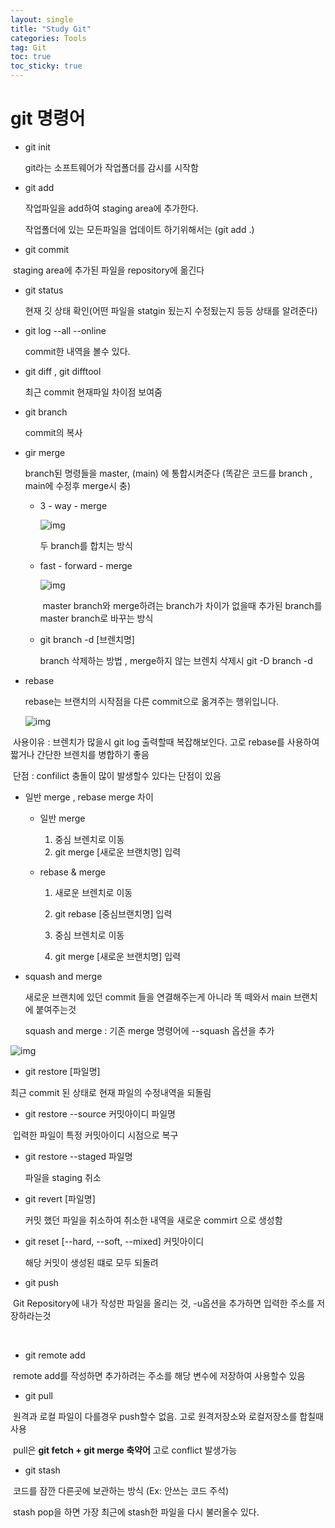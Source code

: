 ```yaml
---
layout: single
title: "Study Git"
categories: Tools
tag: Git
toc: true
toc_sticky: true
---
```




# git 명령어

- git init

  git라는 소프트웨어가 작업폴더를 감시를 시작함

  

- git add

  작업파일을 add하여 staging area에 추가한다.

  작업폴더에 있는 모든파일을 업데이트 하기위해서는 (git add .)

  

- git commit

​		staging area에 추가된 파일을 repository에 옮긴다



- git status 

  현재 깃 상태 확인(어떤 파일을 statgin 됬는지 수정됬는지 등등 상태를 알려준다)



- git log --all --online

  commit한 내역을 볼수 있다.

  

- git diff , git difftool

  최근 commit 현재파일 차이점 보여줌

  

- git branch

  commit의 복사

  

- gir merge

  branch된 명령들을 master, (main) 에 통합시켜준다 (똑같은 코드를 branch , main에 수정후 merge시 충)

  - 3 - way - merge

    ![img](https://codingapple.com/wp-content/uploads/2022/06/merge1.png)

    두 branch를 합치는 방식

    

  - fast - forward - merge

    ![img](https://codingapple.com/wp-content/uploads/2022/06/%EA%B7%B8%EB%A6%BC3-4.png)

    ​	master branch와 merge하려는 branch가 차이가 없을때 추가된 branch를 master branch로 바꾸는 방식

    

  - git branch -d  [브렌치명] 

    branch 삭제하는 방법 , merge하지 않는 브렌치 삭제시 git -D branch -d

    

- rebase 

  rebase는 브랜치의 시작점을 다른 commit으로 옮겨주는 행위입니다. 

  ![img](https://codingapple.com/wp-content/uploads/2022/06/merge3.png)

​		사용이유 : 브렌치가 많을시 git log 출력할때 복잡해보인다. 고로 rebase를 사용하여 짧거나 간단한 브렌치를 병합하기 좋음

​		단점 : confilict 충돌이 많이 발생할수 있다는 단점이 있음



- 일반 merge , rebase merge 차이

  - 일반 merge

    1. 중심 브렌치로 이동
    2. git merge [새로운 브랜치명] 입력

  - rebase & merge 

    1. 새로운 브렌치로 이동

    2. git rebase [중심브랜치명] 입력

    3. 중심 브렌치로 이동 

    4. git merge [새로운 브랜치명] 입력

       

- squash and merge

  새로운 브랜치에 있던 commit 들을 연결해주는게 아니라 똑 떼와서 main 브랜치에 붙여주는것
  
  squash and merge : 기존 merge 명령어에 --squash 옵션을 추가 

![img](https://codingapple.com/wp-content/uploads/2022/06/%EA%B7%B8%EB%A6%BC2.png)



- git restore [파일명]

 최근 commit 된 상태로 현재 파일의 수정내역을 되돌림



- git restore --source 커밋아이디 파일명		

​	입력한 파일이 특정 커밋아이디 시점으로 복구



- git restore --staged 파일명

  파일을 staging 취소



- git revert [파일명]

  커밋 했던 파일을 취소하여 취소한 내역을 새로운 commirt 으로 생성함



- git reset [--hard, --soft, --mixed] 커밋아이디

  해당 커밋이 생성된 떄로 모두 되돌려

  

- git push 

​		Git Repository에 내가 작성판 파일을 올리는 것, -u옵션을 추가하면 입력한 주소를 저장하라는것

​		

- git remote add 

​		remote add를 작성하면 추가하려는 주소를 해당 변수에 저장하여 사용할수 있음



- git pull

​		원격과 로컬 파일이 다를경우 push할수 없음. 고로 원격저장소와 로컬저장소를 합칠때 사용

​		pull은 **git fetch + git merge 축약어** 고로 conflict 발생가능



- git stash	

​		코드를 잠깐 다른곳에 보관하는 방식 (Ex: 안쓰는 코드 주석)

​		stash pop을 하면 가장 최근에 stash한 파일을 다시 불러올수 있다.